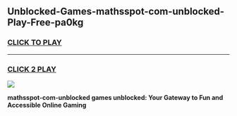 
## Unblocked-Games-mathsspot-com-unblocked-Play-Free-pa0kg
<h3>
<a href="https://premium76.site?title=mathsspot-com-unblocked&ref=23A">CLICK TO PLAY</a></h3>
<hr>

<h3>
<a href="https://premium76.site?title=mathsspot-com-unblocked&ref=23A">CLICK 2 PLAY</a>
  
</h3>

<a href="https://premium76.site?title=mathsspot-com-unblocked&ref=23A"><img src="https://clearcache.store/games.png"></a>


**mathsspot-com-unblocked games unblocked: Your Gateway to Fun and Accessible Online Gaming**
